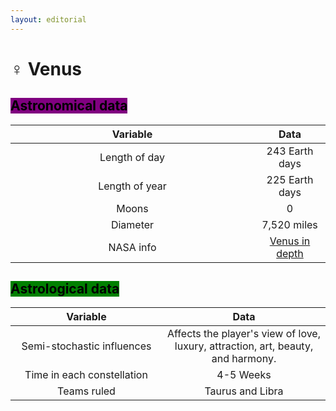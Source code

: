 ```yaml
---
layout: editorial
---
```


# ♀ Venus

## <mark style="background-color:purple;">Astronomical data</mark>

<table><thead><tr><th width="374" align="center">Variable</th><th align="center">Data</th></tr></thead><tbody><tr><td align="center">Length of day</td><td align="center">243 Earth days</td></tr><tr><td align="center">Length of year</td><td align="center">225 Earth days</td></tr><tr><td align="center">Moons</td><td align="center">0</td></tr><tr><td align="center">Diameter</td><td align="center">7,520 miles</td></tr><tr><td align="center">NASA info</td><td align="center"><a href="https://solarsystem.nasa.gov/planets/venus/overview/">Venus in depth</a></td></tr></tbody></table>



## <mark style="background-color:green;">Astrological data</mark>

<table><thead><tr><th width="227" align="center">Variable</th><th align="center">Data</th></tr></thead><tbody><tr><td align="center">Semi-stochastic influences</td><td align="center">Affects the player's view of love, luxury, attraction, art, beauty, and harmony.</td></tr><tr><td align="center">Time in each constellation</td><td align="center">4-5 Weeks</td></tr><tr><td align="center">Teams ruled</td><td align="center">Taurus and Libra</td></tr></tbody></table>







